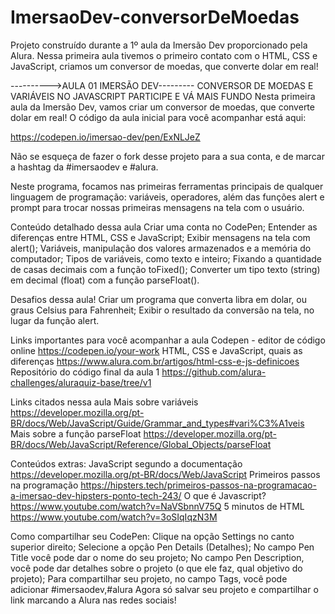 # ImersaoDev-conversorDeMoedas
Projeto construído durante a 1º aula da Imersão Dev proporcionado pela Alura. Nessa primeira aula tivemos o primeiro contato com o HTML, CSS e JavaScript, criamos um conversor de moedas, que converte dolar em real! 


---------->AULA 01 IMERSÃO DEV---------
CONVERSOR DE MOEDAS E VARIÁVEIS NO JAVASCRIPT
PARTICIPE E VÁ MAIS FUNDO
Nesta primeira aula da Imersão Dev, vamos criar um conversor de moedas, que converte dolar em real! O código da aula inicial para você acompanhar está aqui:

https://codepen.io/imersao-dev/pen/ExNLJeZ

Não se esqueça de fazer o fork desse projeto para a sua conta, e de marcar a hashtag da #imersaodev e #alura.

Neste programa, focamos nas primeiras ferramentas principais de qualquer linguagem de programação: variáveis, operadores, além das funções alert e prompt para trocar nossas primeiras mensagens na tela com o usuário.

Conteúdo detalhado dessa aula
Criar uma conta no CodePen;
Entender as diferenças entre HTML, CSS e JavaScript;
Exibir mensagens na tela com alert();
Variáveis, manipulação dos valores armazenados e a memória do computador;
Tipos de variáveis, como texto e inteiro;
Fixando a quantidade de casas decimais com a função toFixed();
Converter um tipo texto (string) em decimal (float) com a função parseFloat().


Desafios dessa aula!
Criar um programa que converta libra em dolar, ou graus Celsius para Fahrenheit;
Exibir o resultado da conversão na tela, no lugar da função alert.


Links importantes para você acompanhar a aula
Codepen - editor de código online https://codepen.io/your-work
HTML, CSS e JavaScript, quais as diferenças https://www.alura.com.br/artigos/html-css-e-js-definicoes
Repositório do código final da aula 1 https://github.com/alura-challenges/aluraquiz-base/tree/v1


Links citados nessa aula 
Mais sobre variáveis https://developer.mozilla.org/pt-BR/docs/Web/JavaScript/Guide/Grammar_and_types#vari%C3%A1veis
Mais sobre a função parseFloat https://developer.mozilla.org/pt-BR/docs/Web/JavaScript/Reference/Global_Objects/parseFloat


Conteúdos extras:
JavaScript segundo a documentação https://developer.mozilla.org/pt-BR/docs/Web/JavaScript
Primeiros passos na programação https://hipsters.tech/primeiros-passos-na-programacao-a-imersao-dev-hipsters-ponto-tech-243/
O que é Javascript? https://www.youtube.com/watch?v=NaVSbnnV75Q
5 minutos de HTML https://www.youtube.com/watch?v=3oSIqIqzN3M


Como compartilhar seu CodePen:
Clique na opção Settings no canto superior direito;
Selecione a opção Pen Details (Detalhes);
No campo Pen Title você pode dar o nome do seu projeto;
No campo Pen Description, você pode dar detalhes sobre o projeto (o que ele faz, qual objetivo do projeto);
Para compartilhar seu projeto, no campo Tags, você pode adicionar #imersaodev,#alura
Agora só salvar seu projeto e compartilhar o link marcando a Alura nas redes sociais!
